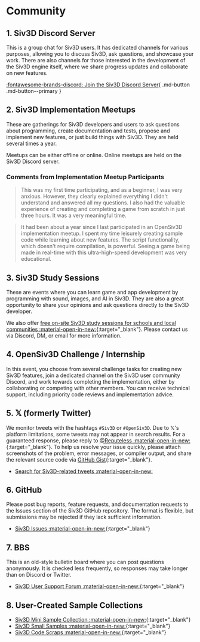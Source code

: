 # Community

## 1. Siv3D Discord Server
This is a group chat for Siv3D users. It has dedicated channels for various purposes, allowing you to discuss Siv3D, ask questions, and showcase your work. There are also channels for those interested in the development of the Siv3D engine itself, where we share progress updates and collaborate on new features.

[:fontawesome-brands-discord: Join the Siv3D Discord Server](https://discord.gg/mzevvsY){ .md-button .md-button--primary }

## 2. Siv3D Implementation Meetups
These are gatherings for Siv3D developers and users to ask questions about programming, create documentation and tests, propose and implement new features, or just build things with Siv3D. They are held several times a year.

Meetups can be either offline or online. Online meetups are held on the Siv3D Discord server.

### Comments from Implementation Meetup Participants

<blockquote>This was my first time participating, and as a beginner, I was very anxious. However, they clearly explained everything I didn't understand and answered all my questions. I also had the valuable experience of creating and completing a game from scratch in just three hours. It was a very meaningful time.</blockquote>  

<blockquote>It had been about a year since I last participated in an OpenSiv3D implementation meetup. I spent my time leisurely creating sample code while learning about new features. The script functionality, which doesn't require compilation, is powerful. Seeing a game being made in real-time with this ultra-high-speed development was very educational.</blockquote>

## 3. Siv3D Study Sessions
These are events where you can learn game and app development by programming with sound, images, and AI in Siv3D. They are also a great opportunity to share your opinions and ask questions directly to the Siv3D developer.

We also offer [free on-site Siv3D study sessions for schools and local communities :material-open-in-new:](https://www.dropbox.com/s/eiz3ohkqdt70w1g/Siv3D%20%E8%A8%AA%E5%95%8F%E5%8B%89%E5%BC%B7%E4%BC%9A%E3%81%AE%E6%A1%88%E5%86%85.pdf?dl=0){:target="_blank"}. Please contact us via Discord, DM, or email for more information.

## 4. OpenSiv3D Challenge / Internship
In this event, you choose from several challenge tasks for creating new Siv3D features, join a dedicated channel on the Siv3D user community Discord, and work towards completing the implementation, either by collaborating or competing with other members. You can receive technical support, including priority code reviews and implementation advice.

## 5. 𝕏 (formerly Twitter)
We monitor tweets with the hashtags `#Siv3D` or `#OpenSiv3D`. Due to 𝕏's platform limitations, some tweets may not appear in search results. For a guaranteed response, please reply to [@Reputeless :material-open-in-new:](https://x.com/Reputeless){:target="_blank"}. To help us resolve your issue quickly, please attach screenshots of the problem, error messages, or compiler output, and share the relevant source code via [GitHub Gist](../tools/gist.md){:target="_blank"}.

- [Search for Siv3D-related tweets :material-open-in-new:](https://x.com/search?q=Siv3D%20OR%20OpenSiv3D&src=typed_query&f=live)

## 6. GitHub
Please post bug reports, feature requests, and documentation requests to the Issues section of the Siv3D GitHub repository. The format is flexible, but submissions may be rejected if they lack sufficient information.

- [Siv3D Issues :material-open-in-new:](https://github.com/Siv3D/OpenSiv3D/issues){:target="_blank"}

## 7. BBS
This is an old-style bulletin board where you can post questions anonymously. It is checked less frequently, so responses may take longer than on Discord or Twitter.

- [Siv3D User Support Forum :material-open-in-new:](https://siv3d.jp/bbs/patio.cgi){:target="_blank"}

## 8. User-Created Sample Collections
- [Siv3D Mini Sample Collection :material-open-in-new:](https://scrapbox.io/voidproc-siv3d-examples/){:target="_blank"}
- [Siv3D Small Samples :material-open-in-new:](https://scrapbox.io/Siv3D-small-sample/){:target="_blank"}
- [Siv3D Code Scraps :material-open-in-new:](https://scrapbox.io/raclamusi-siv3d-zangai/){:target="_blank"}